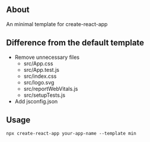 ## About

An minimal template for create-react-app

## Difference from the default template

- Remove unnecessary files
  - src/App.css
  - src/App.test.js
  - src/index.css
  - src/logo.svg
  - src/reportWebVitals.js
  - src/setupTests.js
- Add jsconfig.json

## Usage

```
npx create-react-app your-app-name --template min
```
